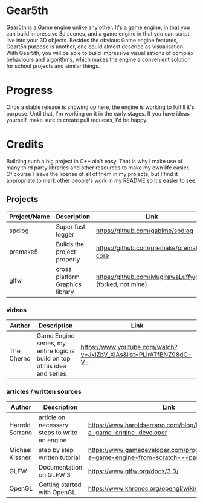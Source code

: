 # Gear5th
Gear5th is a Game engine unlike any other. It's a game engine, in that you can build impressive 3d scenes, and a game engine in that you can script live into your 3D objects. Besides the obvious Game engine features, Geart5h purpose is another, one could almost describe as visualisation. With Gear5th, you will be able to build impressive visualisations of complex behaviours and algorithms, which makes the engine a convenient solution for school projects and similar things.



# Progress
Once a stable release is showing up here, the engine is working to fulfill it's purpose. Until that, I'm working on it in the early stages. If you have ideas yourself, make sure to create pull requests, I'd be happy.

# Credits
Building such a big project in C++ ain't easy. That is why I make use of many third party libraries and other resources to make my own life easier. Of course I leave the license of all of them in my projects, but I find it appropriate to mark other people's work in my README so it's easier to see.

## Projects

Project/Name     | Description                  |        Link
---------------- | ---------------------------- | ------------------------------------------------------------------------------------
spdlog           | Super fast logger            |   https://github.com/gabime/spdlog
premake5         | Builds the project properly  |   https://github.com/premake/premake-core
glfw             | cross platform Graphics library | https://github.com/MugirawaLuffy/glfw (forked, not mine)

### videos

Author          | Description                  |        Link
---------------- | ---------------------------- | ------------------------------------------------------------------------------------
The Cherno       | Game Engine series, my entire logic is build on top of his idea and series           |   https://www.youtube.com/watch?v=JxIZbV_XjAs&list=PLlrATfBNZ98dC-V-


### articles / written sources

Author            | Description                  |        Link
---------------- | ---------------------------- | ------------------------------------------------------------------------------------
Harrold Serrano  |    article on necessary steps to write an engine |    https://www.haroldserrano.com/blog/how-to-become-a-game-engine-developer
Michael Kissner  |  step by step written tutorial| https://www.gamedeveloper.com/programming/writing-a-game-engine-from-scratch---part-1-messaging
GLFW        | Documentation on GLFW 3 | https://www.glfw.org/docs/3.3/
OpenGL      | Getting started with OpenGL | https://www.khronos.org/opengl/wiki/Getting_Started
